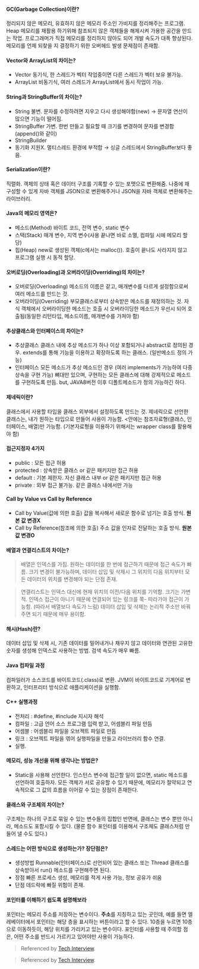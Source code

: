 
#### GC(Garbage Collection)이란?
정리되지 않은 메모리, 유효하지 않은 메모리 주소인 가비지를 정리해주는 프로그램.
Heap 메모리를 재활용 하기위해 참조되지 않은 객체들을 해제시켜 가용한 공간을 만드는 작업.
프로그래머가 직접 메모리를 정리하지 않아도 되어 개발 속도가 대폭 향상된다.
메모리를 언제 되찾을 지 결정하기 위한 오버헤드 발생 문제점이 존재함.

#### Vector와 ArrayList의 차이는?
- Vector
동기식, 한 스레드가 벡터 작업중이면 다른 스레드가 벡터 보유 불가능.
- ArrayList
비동기식, 여러 스레드가 ArrayList에서 동시 작업이 가능.

#### String과 StringBuffer의 차이는?
- String 
불변. 문자를 수정하려면 지우고 다시 생성해야함(new) → 문자열 연산이 많으면 기능이 떨어짐.
- StringBuffer
가변. 한번 만들고 필요할 때 크기를 변경하여 문자를 변경함(append()와 같이)
- StringBuilder
- 동기화 지원X. 멀티스레드 환경에 부적합 → 싱글 스레드에서 StringBuffer보다 좋음.

#### Serialization이란?
직렬화. 객체의 상태 혹은 데이터 구조를 기록할 수 있는 포맷으로 변환해줌.
나중에 재구성할 수 있게 자바 객체를 JSON으로 변환해주거나 JSON을 자바 객체로 변환해주는 라이브러리.

#### Java의 메모리 영역은?
- 메소드(Method)
바이트 코드, 전역 변수, static 변수
- 스택(Stack)
매개 변수, 지역 변수(사용 끝나면 바로 소멸, 컴파일 시에 메모리 할당)
- 힙(Heap)
new로 생성된 객체(c에서는 malloc()). 호출이 끝나도 사라지지 않고 프로그램 실행 시 동적 할당.

#### 오버로딩(Overloading)과 오버라이딩(Overriding)의 차이는?
- 오버로딩(Overloading)
메소드의 이름은 같고, 매개변수를 다르게 설정함으로써 여러 메소드를 만드는 것.
- 오버라이딩(Overriding)
부모클래스로부터 상속받은 메소드를 재정의하는 것.
자식 객체에서 오버라이딩한 메소드는 호출 시 오버라이딩한 메소드가 우선시 되어 호출됨(동일한 리턴타입, 메소드이름, 매개변수를 가져야 함)
 
#### 추상클래스와 인터페이스의 차이는?
- 추상클래스
클래스 내에 추상 메소드가 하나 이상 포함되거나 abstract로 정의된 경우.
extends를 통해 기능을 이용하고 확장하도록 하는 클래스. (일반메소드 정의 가능)
- 인터페이스
모든 메소드가 추상 메소드인 경우 (여러 implements가 가능하여 다중상속을 구현 가능) 뼈대만 있으며, 구현하는 모든 클래스에 대해 강제적으로 메소드를 구현하도록 만듬.
but, JAVA8버전 이후 디폴트메소드가 정의 가능하긴 하다.

#### 제네릭이란?
클래스에서 사용할 타입을 클래스 외부에서 설정하도록 만드는 것.
제네릭으로 선언한 클래스는, 내가 원하는 타입으로 만들어 사용이 가능함.
<안에는 참조자료형(클래스, 인터페이스, 배열)만 가능함.
(기본자료형을 이용하기 위해서는 wrapper class를 활용해야 함)

#### 접근지정자 4가지
- public : 모든 접근 허용
- protected : 상속받은 클래스 or 같은 패키지만 접근 허용
- default : 기본 제한자. 자신 클래스 내부 or 같은 패키지만 접근 허용
- private : 외부 접근 불가능. 같은 클래스 내에서만 가능

#### Call by Value vs Call by Reference
- Call by Value(값에 의한 호출)
값을 복사해서 새로운 함수로 넘기는 호출 방식. **원본 값 변경X**
- Call by Reference(참조에 의한 호출)
주소 값을 인자로 전달하는 호출 방식. **원본 값 변경O**

#### 배열과 연결리스트의 차이는?
> 배열은 인덱스를 가짐.
> 원하는 데이터를 한 번에 접근하기 때문에 접근 속도가 빠름.
> 크기 변경이 불가능하며, 데이터 삽입 및 삭제시 그 위치의 다음 위치부터 모든 데이터의 위치를 변경해야 되는 단점 존재.

> 연결리스트는 인덱스 대신에 현재 위치의 이전/다음 위치를 기억함.
> 크기는 가변적. 인덱스 접근이 아니기 때문에 연결되어 있는 링크를 쭉- 따라가야 접근이 가능함. (따라서 배열보다 속도가 느림)
> 데이터 삽입 및 삭제는 논리적 주소만 바꿔주면 되기 때문에 매우 용이함.

#### 해시(Hash)란?
데이터 삽입 및 삭제 시, 기존 데이터를 밀어내거나 채우지 않고 데이터와 연관된 고유한 숫자를 생성해 인덱스로 사용하는 방법.
검색 속도가 매우 빠름.

#### Java 컴파일 과정
컴파일러가 소스코드를 바이트코드(.class)로 변환.
JVM이 바이트코드로 기계어로 변환하고, 인터프리터 방식으로 애플리케이션을 실행함.

#### C++ 실행과정
- 전처리 : #define, #include 지시자 해석
- 컴파일 : 고급 언어 소스 프로그램 입력 받고, 어셈블리 파일 만듬
- 어셈블 : 어셈블리 파일을 오브젝트 파일로 만듬
- 링크 : 오브젝트 파일을 엮어 실행파일을 만들고 라이브러리 함수 연결.
- 실행.

#### 메모리, 성능 개선을 위해 생각나는 방법은?
- Static을 사용해 선언한다.
인스턴스 변수에 접근할 일이 없으면, static 메소드를 선언하여 호출하자.
모든 객체가 서로 공유할 수 있기 때문에, 메모리가 절약되고 연속적으로 그 값의 흐름을 이어갈 수 있는 장점이 존재한다.

#### 클래스와 구조체의 차이는?
구조체는 하나의 구조로 묶일 수 있는 변수들의 집합인 반면에,
클래스는 변수 뿐만 아니라, 메소드도 포함시킬 수 있다.
(물론 함수 포인터를 이용해서 구조체도 클래스처럼 만들어 낼 수도 있다.)

#### 스레드는 어떤 방식으로 생성하는가? 장단점은?
- 생성방법
Runnable(인터페이스)로 선언되어 있는 클래스 또는 Thread 클래스를 상속받아서 run() 메소드를 구현해주면 된다.
- 장점
빠른 프로세스 생성, 메모리를 적게 사용 가능, 정보 공유가 쉬움
- 단점
데드락에 빠질 위험이 존재.

#### 포인터를 이해하기 쉽도록 설명해보라
포인터는 메모리 주소를 저장하는 변수이다.
**주소**를 지칭하고 있는 곳인데, 예를 들면 엘레베이터에서 포인터는 해당 층을 표시하는 버튼이라고 할 수 있다.
10층을 누르면 10층으로 이동하듯이, 해당 위치를 가리키고 있는 변수이다.
포인터를 사용할 때 주의할 점은, 어떤 주소를 반드시 가르키고 있어야만 사용이 가능하다.


> Referenced by  [Tech Interview]([https://gyoogle.dev/blog/interview/%EC%96%B8%EC%96%B4.html](https://gyoogle.dev/blog/interview/%EC%96%B8%EC%96%B4.html)).


> Referenced by  [Tech Interview]([https://gyoogle.dev/blog/interview/%EC%96%B8%EC%96%B4.html](https://gyoogle.dev/blog/interview/%EC%96%B8%EC%96%B4.html)).
